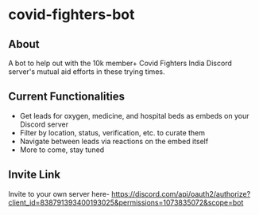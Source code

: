 # covid-fighters-bot

## About

A bot to help out with the 10k member+ Covid Fighters India Discord server's mutual aid efforts in these trying times. 

## Current Functionalities

- Get leads for oxygen, medicine, and hospital beds as embeds on your Discord server
- Filter by location, status, verification, etc. to curate them
- Navigate between leads via reactions on the embed itself
- More to come, stay tuned

## Invite Link

Invite to your own server here- https://discord.com/api/oauth2/authorize?client_id=838791393400193025&permissions=1073835072&scope=bot
